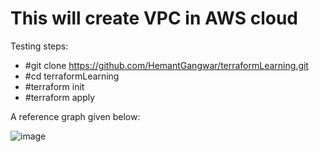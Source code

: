 # This will create VPC in AWS cloud

Testing steps:

* #git clone https://github.com/HemantGangwar/terraformLearning.git
* #cd terraformLearning
* #terraform init
* #terraform apply

A reference graph given below:

![image](https://user-images.githubusercontent.com/38517925/109420085-a7427c00-79f6-11eb-9755-9b4548e08a79.png)
